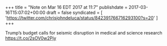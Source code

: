 +++
title = "Note on Mar 16 EDT 2017 at 11:7"
publishdate = 2017-03-16T15:07:02+00:00
draft = false
syndicated = [ 'https://twitter.com/chrisjohndeluca/status/842391766716293100?s=20' ]
+++

Trump’s budget calls for seismic disruption in medical and science research https://t.co/2sOV0w2Pjy
